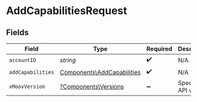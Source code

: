 # AddCapabilitiesRequest


## Fields

| Field                                                                    | Type                                                                     | Required                                                                 | Description                                                              |
| ------------------------------------------------------------------------ | ------------------------------------------------------------------------ | ------------------------------------------------------------------------ | ------------------------------------------------------------------------ |
| `accountID`                                                              | *string*                                                                 | :heavy_check_mark:                                                       | N/A                                                                      |
| `addCapabilities`                                                        | [Components\AddCapabilities](../../Models/Components/AddCapabilities.md) | :heavy_check_mark:                                                       | N/A                                                                      |
| `xMoovVersion`                                                           | [?Components\Versions](../../Models/Components/Versions.md)              | :heavy_minus_sign:                                                       | Specify an API version.                                                  |